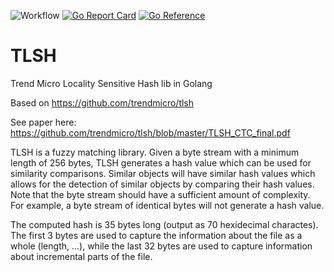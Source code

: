 ![Workflow](https://github.com/glaslos/ssdeep/actions/workflows/go.yml/badge.svg)
[![Go Report Card](https://goreportcard.com/badge/github.com/glaslos/tlsh)](https://goreportcard.com/report/github.com/glaslos/tlsh)
[![Go Reference](https://pkg.go.dev/badge/badge/glaslos/tlsh.svg)](https://pkg.go.dev/github.com/glaslos/tlsh)

# TLSH
Trend Micro Locality Sensitive Hash lib in Golang

Based on https://github.com/trendmicro/tlsh

See paper here: https://github.com/trendmicro/tlsh/blob/master/TLSH_CTC_final.pdf

TLSH is a fuzzy matching library. Given a byte stream with a minimum length of 256 bytes, TLSH generates a hash value which can be used for similarity comparisons. Similar objects will have similar hash values which allows for the detection of similar objects by comparing their hash values. Note that the byte stream should have a sufficient amount of complexity. For example, a byte stream of identical bytes will not generate a hash value.

The computed hash is 35 bytes long (output as 70 hexidecimal charactes). The first 3 bytes are used to capture the information about the file as a whole (length, ...), while the last 32 bytes are used to capture information about incremental parts of the file.
